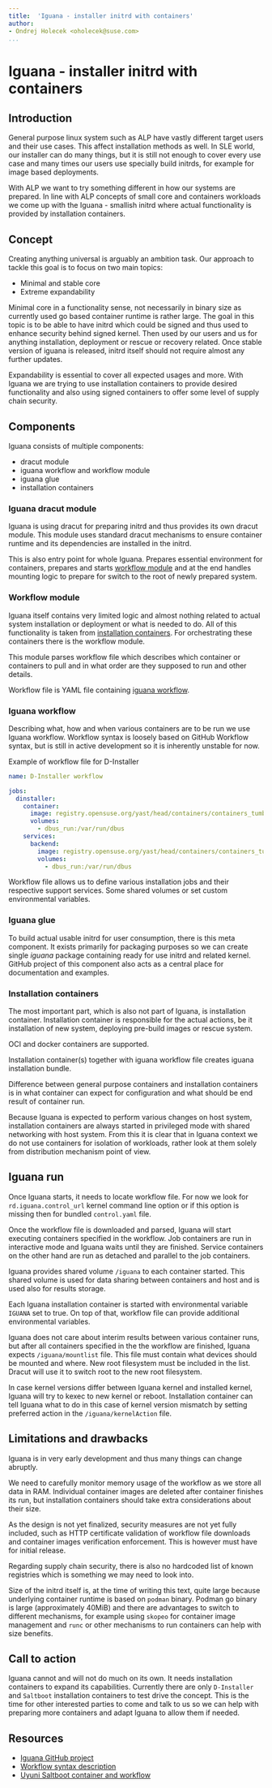 ```yaml
---
title:  'Iguana - installer initrd with containers'
author:
- Ondrej Holecek <oholecek@suse.com>
...
```


# Iguana - installer initrd with containers

## Introduction

General purpose linux system such as ALP have vastly different target users and their use cases. This affect installation methods as well. In SLE world, our installer can do many things, but it is still not enough to cover every use case and many times our users use specially build initrds, for example for image based deployments.

With ALP we want to try something different in how our systems are prepared. In line with ALP concepts of small core and containers workloads we come up with the Iguana - smallish initrd where actual functionality is provided by installation containers.

## Concept

Creating anything universal is arguably an ambition task. Our approach to tackle this goal is to focus on two main topics:

- Minimal and stable core
- Extreme expandability

Minimal core in a functionality sense, not necessarily in binary size as currently used go based container runtime is rather large. The goal in this topic is to be able to have initrd which could be signed and thus used to enhance security behind signed kernel. Then used by our users and us for anything installation, deployment or rescue or recovery related. Once stable version of iguana is released, initrd itself should not require almost any further updates.

Expandability is essential to cover all expected usages and more. With Iguana we are trying to use installation containers to provide desired functionality and also using signed containers to offer some level of supply chain security.

## Components

Iguana consists of multiple components:

- dracut module
- iguana workflow and workflow module
- iguana glue
- installation containers

### Iguana dracut module

Iguana is using dracut for preparing initrd and thus provides its own dracut module. This module uses standard dracut mechanisms to ensure container runtime and its dependencies are installed in the initrd.

This is also entry point for whole Iguana. Prepares essential environment for containers, prepares and starts [workflow module](#workflow-module) and at the end handles mounting logic to prepare for switch to the root of newly prepared system.

### Workflow module

Iguana itself contains very limited logic and almost nothing related to actual system installation or deployment or what is needed to do. All of this functionality is taken from [installation containers](#installation-containers). For orchestrating these containers there is the workflow module.

This module parses workflow file which describes which container or containers to pull and in what order are they supposed to run and other details.

Workflow file is YAML file containing [iguana workflow](#iguana-workflow).

### Iguana workflow

Describing what, how and when various containers are to be run we use Iguana workflow. Workflow syntax is loosely based on GitHub Workflow syntax, but is still in active development so it is inherently unstable for now.

Example of workflow file for D-Installer
```yaml
name: D-Installer workflow

jobs:
  dinstaller:
    container:
      image: registry.opensuse.org/yast/head/containers/containers_tumbleweed/opensuse/dinstaller-web
      volumes:
        - dbus_run:/var/run/dbus
    services:
      backend:
        image: registry.opensuse.org/yast/head/containers/containers_tumbleweed/opensuse/dinstaller-backend
        volumes:
          - dbus_run:/var/run/dbus
```

Workflow file allows us to define various installation jobs and their respective support services. Some shared volumes or set custom environmental variables.

### Iguana glue

To build actual usable initrd for user consumption, there is this meta component. It exists primarily for packaging purposes so we can create single *iguana* package containing ready for use initrd and related kernel. GitHub project of this component also acts as a central place for documentation and examples.

### Installation containers

The most important part, which is also not part of Iguana, is installation container. Installation container is responsible for the actual actions, be it installation of new system, deploying pre-build images or rescue system.

OCI and docker containers are supported.

Installation container(s) together with iguana workflow file creates iguana installation bundle.

Difference between general purpose containers and installation containers is in what container can expect for configuration and what should be end result of container run.

Because Iguana is expected to perform various changes on host system, installation containers are always started in privileged mode with shared networking with host system. From this it is clear that in Iguana context we do not use containers for isolation of workloads, rather look at them solely from distribution mechanism point of view.


## Iguana run

Once Iguana starts, it needs to locate workflow file. For now we look for `rd.iguana.control_url` kernel command line option or if this option is missing then for bundled `control.yaml` file.

Once the workflow file is downloaded and parsed, Iguana will start executing containers specified in the workflow. Job containers are run in interactive mode and Iguana waits until they are finished. Service containers on the other hand are run as detached and parallel to the job containers.

Iguana provides shared volume `/iguana` to each container started. This shared volume is used for data sharing between containers and host and is used also for results storage.

Each Iguana installation container is started with environmental variable `IGUANA` set to true. On top of that, workflow file can provide additional environmental variables.

Iguana does not care about interim results between various container runs, but after all containers specified in the the workflow are finished, Iguana expects `/iguana/mountlist` file. This file must contain what devices should be mounted and where. New root filesystem must be included in the list. Dracut will use it to switch root to the new root filesystem.

In case kernel versions differ between Iguana kernel and installed kernel, Iguana will try to kexec to new kernel or reboot. Installation container can tell Iguana what to do in this case of kernel version mismatch by setting preferred action in the `/iguana/kernelAction` file.

## Limitations and drawbacks

Iguana is in very early development and thus many things can change abruptly.

We need to carefully monitor memory usage of the workflow as we store all data in RAM. Individual container images are deleted after container finishes its run, but installation containers should take extra considerations about their size.

As the design is not yet finalized, security measures are not yet fully included, such as HTTP certificate validation of workflow file downloads and container images verification enforcement. This is however must have for initial release.

Regarding supply chain security, there is also no hardcoded list of known registries which is something we may need to look into.

Size of the initrd itself is, at the time of writing this text, quite large because underlying container runtime is based on `podman` binary. Podman go binary is large (approximately 40MiB) and there are advantages to switch to different mechanisms, for example using `skopeo` for container image management and `runc` or other mechanisms to run containers can help with size benefits.

## Call to action

Iguana cannot and will not do much on its own. It needs installation containers to expand its capabilities. Currently there are only `D-Installer` and `Saltboot` installation containers to test drive the concept. This is the time for other interested parties to come and talk to us so we can help with preparing more containers and adapt Iguana to allow them if needed.

## Resources

- [Iguana GitHub project](https://github.com/aaannz/iguana)
- [Workflow syntax description](https://github.com/aaannz/iguana-workflow/blob/main/Workflow.md)
- [Uyuni Saltboot container and workflow](https://github.com/aaannz/iguana/pull/1/files)
